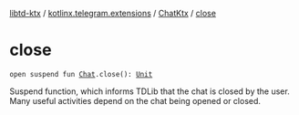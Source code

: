 [libtd-ktx](../../index.md) / [kotlinx.telegram.extensions](../index.md) / [ChatKtx](index.md) / [close](./close.md)

# close

`open suspend fun `[`Chat`](https://tdlibx.github.io/td/docs/org/drinkless/td/libcore/telegram/TdApi/Chat.html)`.close(): `[`Unit`](https://kotlinlang.org/api/latest/jvm/stdlib/kotlin/-unit/index.html)

Suspend function, which informs TDLib that the chat is closed by the user. Many useful
activities depend on the chat being opened or closed.

